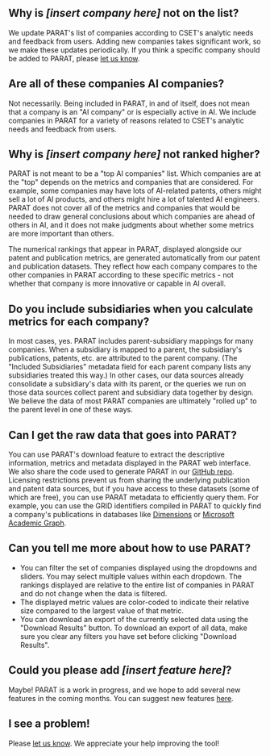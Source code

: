 ## Why is *[insert company here]* not on the list?

We update PARAT's list of companies according to CSET's analytic needs and feedback from users. Adding new companies takes significant work, so we make these updates periodically. If you think a specific company should be added to PARAT, please [let us know](https://forms.gle/7RxrtAJHya2FmjXB6).

## Are all of these companies AI companies?

Not necessarily. Being included in PARAT, in and of itself, does not mean that a company is an "AI company" or is especially active in AI. We include companies in PARAT for a variety of reasons related to CSET's analytic needs and feedback from users.

## Why is *[insert company here]* not ranked higher?

PARAT is not meant to be a "top AI companies" list. Which companies are at the "top" depends on the metrics and companies that are considered. For example, some companies may have lots of AI-related patents, others might sell a lot of AI products, and others might hire a lot of talented AI engineers. PARAT does not cover all of the metrics and companies that would be needed to draw general conclusions about which companies are ahead of others in AI, and it does not make judgments about whether some metrics are more important than others.

The numerical rankings that appear in PARAT, displayed alongside our patent and publication metrics, are generated automatically from our patent and publication datasets. They reflect how each company compares to the other companies in PARAT according to these specific metrics - not whether that company is more innovative or capable in AI overall.

## Do you include subsidiaries when you calculate metrics for each company?

In most cases, yes. PARAT includes parent-subsidiary mappings for many companies. When a subsidiary is mapped to a parent, the subsidiary's publications, patents, etc. are attributed to the parent company. (The "Included Subsidiaries" metadata field for each parent company lists any subsidiaries treated this way.) In other cases, our data sources already consolidate a subsidiary's data with its parent, or the queries we run on those data sources collect parent and subsidiary data together by design. We believe the data of most PARAT companies are ultimately "rolled up" to the parent level in one of these ways.

## Can I get the raw data that goes into PARAT?

You can use PARAT's download feature to extract the descriptive information, metrics and metadata displayed in the PARAT web interface. We also share the code used to generate PARAT in our [GitHub repo](https://github.com/georgetown-cset/parat). Licensing restrictions prevent us from sharing the underlying publication and patent data sources, but if you have access to these datasets (some of which are free), you can use PARAT metadata to efficiently query them. For example, you can use the GRID identifiers compiled in PARAT to quickly find a company's publications in databases like [Dimensions](https://www.dimensions.ai/) or [Microsoft Academic Graph](https://www.microsoft.com/en-us/research/project/microsoft-academic-graph/).

## Can you tell me more about how to use PARAT?

- You can filter the set of companies displayed using the dropdowns and sliders. You may select multiple values within each dropdown. The rankings displayed are relative to the entire list of companies in PARAT and do not change when the data is filtered.
- The displayed metric values are color-coded to indicate their relative size compared to the largest value of that metric.
- You can download an export of the currently selected data using the "Download Results" button. To download an export of all data, make sure you clear any filters you have set before clicking "Download Results".

## Could you please add *[insert feature here]*?

Maybe! PARAT is a work in progress, and we hope to add several new features in the coming months. You can suggest new features [here](https://forms.gle/7RxrtAJHya2FmjXB6).

## I see a problem!

Please [let us know](https://forms.gle/7RxrtAJHya2FmjXB6). We appreciate your help improving the tool!
